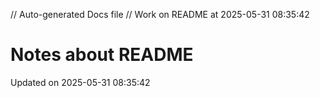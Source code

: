// Auto-generated Docs file
// Work on README at 2025-05-31 08:35:42
# Notes about README
Updated on 2025-05-31 08:35:42
